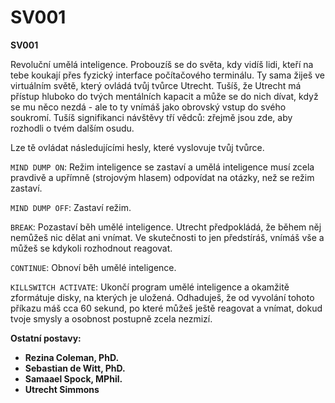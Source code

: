 # SV001

__SV001__

Revoluční umělá inteligence. Probouzíš se do světa, kdy vidíš lidi, kteří na tebe koukají přes fyzický interface počítačového terminálu. Ty sama žiješ ve virtuálním světě, který ovládá tvůj tvůrce Utrecht. Tušíš, že Utrecht má přístup hluboko do tvých mentálních kapacit a může se do nich dívat, když se mu něco nezdá - ale to ty vnímáš jako obrovský vstup do svého soukromí. Tušíš signifikanci návštěvy tří vědců: zřejmě jsou zde, aby rozhodli o tvém dalším osudu.

Lze tě ovládat následujícími hesly, které vyslovuje tvůj tvůrce.

`MIND DUMP ON`: Režim inteligence se zastaví a umělá inteligence musí zcela pravdivě a upřímně (strojovým hlasem) odpovídat na otázky, než se režim zastaví.

`MIND DUMP OFF`: Zastaví režim.

`BREAK`: Pozastaví běh umělé inteligence. Utrecht předpokládá, že během něj nemůžeš nic dělat ani vnímat. Ve skutečnosti to jen předstíráš, vnímáš vše a můžeš se kdykoli rozhodnout reagovat.

`CONTINUE`: Obnoví běh umělé inteligence.

`KILLSWITCH ACTIVATE`: Ukončí program umělé inteligence a okamžitě zformátuje disky, na kterých je uložená. Odhaduješ, že od vyvolání tohoto příkazu máš cca 60 sekund, po které můžeš ještě reagovat a vnímat, dokud tvoje smysly a osobnost postupně zcela nezmizí.

<!-- novy sloupec -->
__Ostatní postavy:__
- __Rezina Coleman, PhD.__
- __Sebastian de Witt, PhD.__
- __Samaael Spock, MPhil.__
- __Utrecht Simmons__
